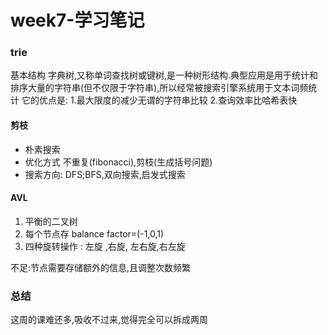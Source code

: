 # week7-学习笔记

### trie
  基本结构
  字典树,又称单词查找树或键树,是一种树形结构.典型应用是用于统计和排序大量的字符串(但不仅限于字符串),所以经常被搜索引擎系统用于文本词频统计
  它的优点是:
  1.最大限度的减少无谓的字符串比较
  2.查询效率比哈希表快

#### 剪枝
  -  朴素搜索
  - 优化方式 不重复(fibonacci),剪枝(生成括号问题)
  - 搜索方向:
    DFS;BFS,双向搜索,启发式搜索


#### AVL
 1. 平衡的二叉树
 2. 每个节点存 balance factor=(-1,0,1)
 3. 四种旋转操作 : 左旋 ,右旋, 左右旋,右左旋

 不足:节点需要存储额外的信息,且调整次数频繁





### 总结
   这周的课难还多,吸收不过来,觉得完全可以拆成两周

    
